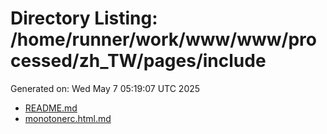 # Directory Listing: /home/runner/work/www/www/processed/zh_TW/pages/include
Generated on: Wed May  7 05:19:07 UTC 2025

- [README.md](README.md)
- [monotonerc.html.md](monotonerc.html.md)
